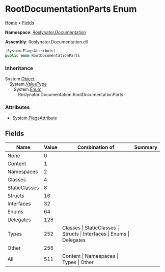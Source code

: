 <a name="_top"></a>

# RootDocumentationParts Enum

[Home](../../../README.md#_top) &#x2022; [Fields](#fields)

**Namespace**: [Roslynator.Documentation](../README.md#_top)

**Assembly**: Roslynator\.Documentation\.dll

```csharp
[System.FlagsAttribute]
public enum RootDocumentationParts
```

### Inheritance

System\.[Object](https://docs.microsoft.com/en-us/dotnet/api/system.object)\
&emsp;System\.[ValueType](https://docs.microsoft.com/en-us/dotnet/api/system.valuetype)\
&emsp;&emsp;System\.[Enum](https://docs.microsoft.com/en-us/dotnet/api/system.enum)\
&emsp;&emsp;&emsp;Roslynator\.Documentation\.RootDocumentationParts

### Attributes

* System\.[FlagsAttribute](https://docs.microsoft.com/en-us/dotnet/api/system.flagsattribute)

## Fields

| Name | Value | Combination of | Summary |
| ---- | ----- | -------------- | ------- |
| None | 0 | |
| Content | 1 | |
| Namespaces | 2 | |
| Classes | 4 | |
| StaticClasses | 8 | |
| Structs | 16 | |
| Interfaces | 32 | |
| Enums | 64 | |
| Delegates | 128 | |
| Types | 252 | Classes \| StaticClasses \| Structs \| Interfaces \| Enums \| Delegates |
| Other | 256 | |
| All | 511 | Content \| Namespaces \| Types \| Other |

